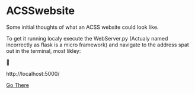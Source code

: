 # ACSSwebsite

Some initial thoughts of what an ACSS website could look like.

To get it running localy execute the WebServer.py (Actualy named incorrectly as flask is a micro framework) and navigate to the address
spat out in the terminal, most likley:

:rotating_light:

http://localhost:5000/

[Go There](http://localhost:5000/)


 
